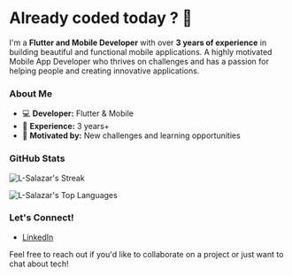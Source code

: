 # Already coded today ? 👋

I'm a **Flutter and Mobile Developer** with over **3 years of experience** in building beautiful and functional mobile applications.  A highly motivated Mobile App Developer who thrives on challenges and has a passion for helping people and creating innovative applications.

### About Me

- 💻 **Developer:** Flutter & Mobile
- 📆 **Experience:** 3 years+
- 🚀 **Motivated by:** New challenges and learning opportunities

### GitHub Stats

![L-Salazar's Streak](https://github-readme-streak-stats.herokuapp.com/?user=L-Salazar&theme=shades-of-purple&hide_border=true)

![L-Salazar's Top Languages](https://github-readme-stats.vercel.app/api/top-langs/?username=L-Salazar&theme=shades-of-purple&show_icons=true&hide_border=true&layout=compact)

### Let's Connect!

- [LinkedIn](https://www.linkedin.com/in/lfsalazaar/)

Feel free to reach out if you'd like to collaborate on a project or just want to chat about tech!
